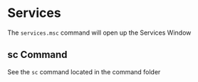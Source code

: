 # Services

The `services.msc` command will open up the Services Window

## sc Command

See the `sc` command located in the command folder